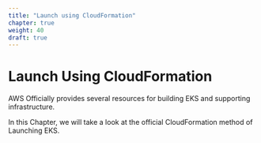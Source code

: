 ```yaml
---
title: "Launch using CloudFormation"
chapter: true
weight: 40
draft: true
---
```


# Launch Using CloudFormation

AWS Officially provides several resources for building EKS and supporting
infrastructure.

In this Chapter, we will take a look at the official CloudFormation method
of Launching EKS.
